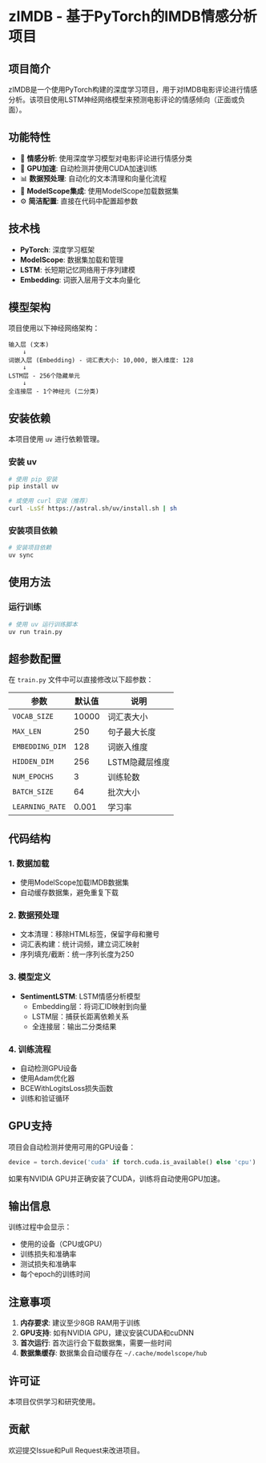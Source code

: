 # zIMDB - 基于PyTorch的IMDB情感分析项目

## 项目简介

zIMDB是一个使用PyTorch构建的深度学习项目，用于对IMDB电影评论进行情感分析。该项目使用LSTM神经网络模型来预测电影评论的情感倾向（正面或负面）。

## 功能特性

- 🎯 **情感分析**: 使用深度学习模型对电影评论进行情感分类
- 🚀 **GPU加速**: 自动检测并使用CUDA加速训练
- 📊 **数据预处理**: 自动化的文本清理和向量化流程
- 💾 **ModelScope集成**: 使用ModelScope加载数据集
- ⚙️ **简洁配置**: 直接在代码中配置超参数

## 技术栈

- **PyTorch**: 深度学习框架
- **ModelScope**: 数据集加载和管理
- **LSTM**: 长短期记忆网络用于序列建模
- **Embedding**: 词嵌入层用于文本向量化

## 模型架构

项目使用以下神经网络架构：

```
输入层 (文本) 
    ↓
词嵌入层 (Embedding) - 词汇表大小: 10,000, 嵌入维度: 128
    ↓
LSTM层 - 256个隐藏单元
    ↓
全连接层 - 1个神经元 (二分类)
```

## 安装依赖

本项目使用 `uv` 进行依赖管理。

### 安装 uv

```bash
# 使用 pip 安装
pip install uv

# 或使用 curl 安装（推荐）
curl -LsSf https://astral.sh/uv/install.sh | sh
```

### 安装项目依赖

```bash
# 安装项目依赖
uv sync
```

## 使用方法

### 运行训练

```bash
# 使用 uv 运行训练脚本
uv run train.py
```

## 超参数配置

在 `train.py` 文件中可以直接修改以下超参数：

| 参数 | 默认值 | 说明 |
|------|--------|------|
| `VOCAB_SIZE` | 10000 | 词汇表大小 |
| `MAX_LEN` | 250 | 句子最大长度 |
| `EMBEDDING_DIM` | 128 | 词嵌入维度 |
| `HIDDEN_DIM` | 256 | LSTM隐藏层维度 |
| `NUM_EPOCHS` | 3 | 训练轮数 |
| `BATCH_SIZE` | 64 | 批次大小 |
| `LEARNING_RATE` | 0.001 | 学习率 |

## 代码结构

### 1. 数据加载
- 使用ModelScope加载IMDB数据集
- 自动缓存数据集，避免重复下载

### 2. 数据预处理
- 文本清理：移除HTML标签，保留字母和撇号
- 词汇表构建：统计词频，建立词汇映射
- 序列填充/截断：统一序列长度为250

### 3. 模型定义
- **SentimentLSTM**: LSTM情感分析模型
  - Embedding层：将词汇ID映射到向量
  - LSTM层：捕获长距离依赖关系
  - 全连接层：输出二分类结果

### 4. 训练流程
- 自动检测GPU设备
- 使用Adam优化器
- BCEWithLogitsLoss损失函数
- 训练和验证循环

## GPU支持

项目会自动检测并使用可用的GPU设备：

```python
device = torch.device('cuda' if torch.cuda.is_available() else 'cpu')
```

如果有NVIDIA GPU并正确安装了CUDA，训练将自动使用GPU加速。

## 输出信息

训练过程中会显示：
- 使用的设备（CPU或GPU）
- 训练损失和准确率
- 测试损失和准确率
- 每个epoch的训练时间

## 注意事项

1. **内存要求**: 建议至少8GB RAM用于训练
2. **GPU支持**: 如有NVIDIA GPU，建议安装CUDA和cuDNN
3. **首次运行**: 首次运行会下载数据集，需要一些时间
4. **数据集缓存**: 数据集会自动缓存在 `~/.cache/modelscope/hub`

## 许可证

本项目仅供学习和研究使用。

## 贡献

欢迎提交Issue和Pull Request来改进项目。